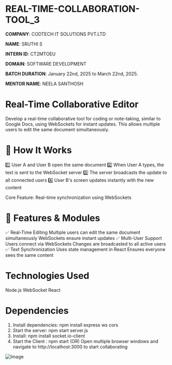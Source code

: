 # REAL-TIME-COLLABORATION-TOOL_3

**COMPANY**: CODTECH IT SOLUTIONS PVT.LTD

**NAME**: SRUTHI S

**INTERN ID**: CT2MTOEU

**DOMAIN**: SOFTWARE DEVELOPMENT

**BATCH DURATION**: January 22nd, 2025 to March 22nd, 2025.

**MENTOR NAME**: NEELA SANTHOSH

# Real-Time Collaborative Editor
Develop a real-time collaborative tool for coding or note-taking, similar to Google Docs, using WebSockets for instant updates. This allows multiple users to edit the same document simultaneously.

# 🔹 How It Works
1️⃣ User A and User B open the same document
2️⃣ When User A types, the text is sent to the WebSocket server
3️⃣ The server broadcasts the update to all connected users
4️⃣ User B's screen updates instantly with the new content

Core Feature: Real-time synchronization using WebSockets

# 🔹 Features & Modules
✅ Real-Time Editing
Multiple users can edit the same document simultaneously
WebSockets ensure instant updates
✅ Multi-User Support
Users connect via WebSockets
Changes are broadcasted to all active users
✅ Text Synchronization
Uses state management in React
Ensures everyone sees the same content

# Technologies Used
Node.js
WebSocket
React

# Dependencies
1. Install dependencies: npm install express ws cors
2. Start the server: npm start server.js
3. Install: npm install socket.io-client
4. Start the Client : npm start
(OR)
Open multiple browser windows and navigate to http://localhost:3000 to start collaborating




![Image](https://github.com/user-attachments/assets/d424404f-e143-463c-a16c-7baa0b8fc321)
